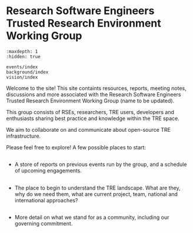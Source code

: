 # Research Software Engineers Trusted Research Environment Working Group

```{toctree}
:maxdepth: 1
:hidden: true

events/index
background/index
vision/index
```

Welcome to the site! This site containts resources, reports, meeting notes, discussions and more associated with the Research Software Engineers Trusted Research Environment Working Group (name to be updated).

This group consists of RSEs, researchers, TRE users, developers and enthusiasts sharing best practice and knowledge within the TRE space.

We aim to collaborate on and communicate about open-source TRE infrastructure.

Please feel free to explore! A few possible places to start:

## [](events/index)

- A store of reports on previous events run by the group, and a schedule of upcoming engagements.

## [](background/index)

- The place to begin to understand the TRE landscape. What are they, why do we need them, what are current project, team, national and international approaches?

## [](vision/index)

- More detail on what we stand for as a community, including our governing commitment.
